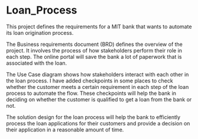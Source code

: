 # Loan_Process

This project defines the requirements for a MIT bank that wants to automate its loan origination process.

The Business requirements document (BRD) defines the overview of the project. It involves the process of how stakeholders perform their role in each step. The online portal will save the bank a lot of paperwork that is associated with the loan.

The Use Case diagram shows how stakeholders interact with each other in the loan process. I have added checkpoints in some places to check whether the customer meets a certain requirement in each step of the loan process to automate the flow. These checkpoints will help the bank in deciding on whether the customer is qualified to get a loan from the bank or not.

The solution design for the loan process will help the bank to efficiently process the loan applications for their customers and provide a decision on their application in a reasonable amount of time.
